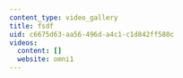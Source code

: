 ```yaml
---
content_type: video_gallery
title: fsdf
uid: c6675d63-aa56-496d-a4c1-c1d842ff580c
videos:
  content: []
  website: omni1
---
```

